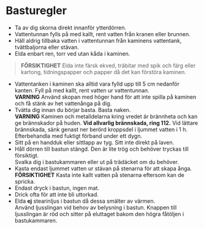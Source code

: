 # Basturegler

- Ta av dig skorna direkt innanför ytterdörren.
- Vattentunnan fylls på med kallt, rent vatten från kranen eller brunnen. 
- Häll aldrig tillbaka vatten i vattentunnan från kaminens vattentank, tvättbaljorna eller stävan.
- Elda enbart ren, torr ved utan kåda i kaminen.
> **FÖRSIKTIGHET** Elda inte färsk ekved, träbitar med spik och färg eller kartong, tidningspapper och papper då det kan förstöra kaminen.
- Vattentanken i kaminen ska alltid vara fylld upp till 5 cm nedanför kanten. Fyll på med kallt, rent vatten ur vattentunnan.<br>**VARNING** Använd skopan med höger hand för att inte spilla på kaminen och få stänk av het vattenånga på dig.
- Tvätta dig innan du börjar basta. Basta naken.<br>
	**VARNING** Kaminen och metalldelarna kring vredet är brännheta och kan ge brännskador på huden. **Vid allvarlig brännskada, ring 112.** Vid lättare brännskada, sänk genast ner berörd kroppsdel i ljummet vatten i 1 h. Efterbehandla med fuktigt förband under ett dygn.<br>
- Sitt på en handduk eller sittlapp av tyg. Sitt inte direkt på laven.
- Håll dörren till bastun stängd. Den är lite trög och behöver tryckas till försiktigt.<br>Svalka dig i bastukammaren eller ut på trädäcket om du behöver.
- Kasta endast ljummet vatten ur stävan på stenarna för att skapa ånga.<br>
	**FÖRSIKTIGHET** Kasta inte kallt vatten på stenarna eftersom kan de spricka.<br>
- Endast dryck i bastun, ingen mat.
- Drick ofta för att inte bli uttorkad.
- Elda **ej** stearinljus i bastun då dessa smälter av värmen.<br>Använd ljusslingan vid behov av belysning i bastun. Knappen till ljusslingan är röd och sitter på eluttaget bakom den högra fåtöljen i bastukammaren.
